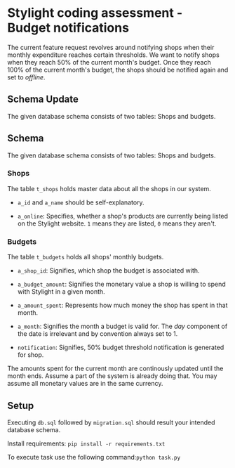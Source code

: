 # Stylight coding assessment - Budget notifications
The current feature request revolves around notifying shops when their monthly expenditure reaches certain thresholds. We want to notify shops when they reach 50% of the current month's budget. Once they reach 100% of the current month's budget, the shops should be notified again and set to _offline_.

## Schema Update
The given database schema consists of two tables: Shops and budgets.

## Schema
The given database schema consists of two tables: Shops and budgets.

### Shops
The table `t_shops` holds master data about all the shops in our system.

* `a_id` and `a_name` should be self-explanatory.

* `a_online`: Specifies, whether a shop's products are currently being listed on the Stylight website. `1` means they are listed, `0` means they aren't.

### Budgets
The table `t_budgets` holds all shops' monthly budgets.

* `a_shop_id`: Signifies, which shop the budget is associated with.

* `a_budget_amount`: Signifies the monetary value a shop is willing to spend with Stylight in a given month.

* `a_amount_spent`: Represents how much money the shop has spent in that month.

* `a_month`: Signifies the month a budget is valid for. The _day_ component of the date is irrelevant and by convention always set to 1.

* `notification`: Signifies, 50% budget threshold notification is generated for shop.

The amounts spent for the current month are continously updated until the month ends. Assume a part of the system is already doing that. You may assume all monetary values are in the same currency.


## Setup

Executing `db.sql` followed by `migration.sql` should result your intended database schema.

Install requirements: `pip install -r requirements.txt`

To execute task use the following command:`python task.py`
